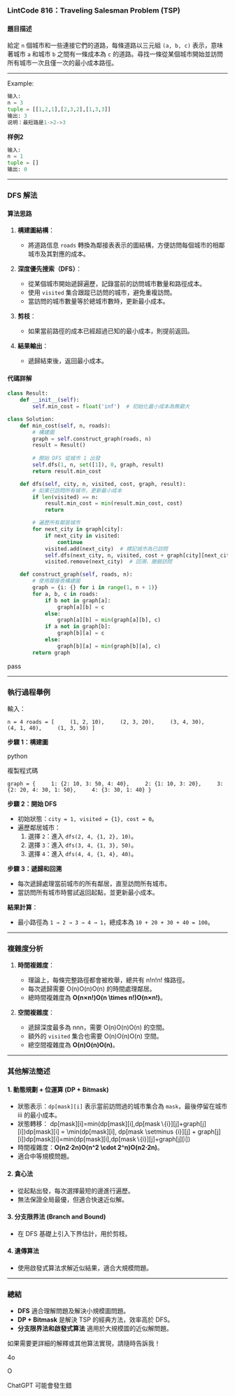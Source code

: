 
### **LintCode 816：Traveling Salesman Problem (TSP)**

#### **題目描述**

給定 `n` 個城市和一些連接它們的道路，每條道路以三元組 `(a, b, c)` 表示，意味著城市 `a` 和城市 `b` 之間有一條成本為 `c` 的道路。尋找一條從某個城市開始並訪問所有城市一次且僅一次的最小成本路徑。


---
Example:
```python
输入: 
n = 3
tuple = [[1,2,1],[2,3,2],[1,3,3]]
输出: 3
说明：最短路是1->2->3
```
**样例2**
```python
输入:
n = 1
tuple = []
输出: 0
```


---

### **DFS 解法**

#### **算法思路**

1. **構建圖結構**：
    
    - 將道路信息 `roads` 轉換為鄰接表表示的圖結構，方便訪問每個城市的相鄰城市及其對應的成本。
2. **深度優先搜索（DFS）**：
    
    - 從某個城市開始遞歸遍歷，記錄當前的訪問城市數量和路徑成本。
    - 使用 `visited` 集合跟蹤已訪問的城市，避免重複訪問。
    - 當訪問的城市數量等於總城市數時，更新最小成本。
3. **剪枝**：
    
    - 如果當前路徑的成本已經超過已知的最小成本，則提前返回。
4. **結果輸出**：
    
    - 遞歸結束後，返回最小成本。


#### **代碼詳解**
```python
class Result:
    def __init__(self):
        self.min_cost = float('inf')  # 初始化最小成本為無窮大

class Solution:
    def min_cost(self, n, roads):
        # 構建圖
        graph = self.construct_graph(roads, n)
        result = Result()
        
        # 開始 DFS 從城市 1 出發
        self.dfs(1, n, set([1]), 0, graph, result)
        return result.min_cost

    def dfs(self, city, n, visited, cost, graph, result):
        # 如果已訪問所有城市，更新最小成本
        if len(visited) == n:
            result.min_cost = min(result.min_cost, cost)
            return

        # 遍歷所有鄰居城市
        for next_city in graph[city]:
            if next_city in visited:
                continue
            visited.add(next_city)  # 標記城市為已訪問
            self.dfs(next_city, n, visited, cost + graph[city][next_city], graph, result)
            visited.remove(next_city)  # 回溯，撤銷訪問

    def construct_graph(self, roads, n):
        # 使用鄰接表構建圖
        graph = {i: {} for i in range(1, n + 1)}
        for a, b, c in roads:
            if b not in graph[a]:
                graph[a][b] = c
            else:
                graph[a][b] = min(graph[a][b], c)
            if a not in graph[b]:
                graph[b][a] = c
            else:
                graph[b][a] = min(graph[b][a], c)
        return graph

```
pass

---

### **執行過程舉例**

輸入：

`n = 4 roads = [     (1, 2, 10),     (2, 3, 20),     (3, 4, 30),     (4, 1, 40),     (1, 3, 50) ]`

**步驟 1：構建圖**

python

複製程式碼

`graph = {     1: {2: 10, 3: 50, 4: 40},     2: {1: 10, 3: 20},     3: {2: 20, 4: 30, 1: 50},     4: {3: 30, 1: 40} }`

**步驟 2：開始 DFS**

- 初始狀態：`city = 1, visited = {1}, cost = 0`。
- 遍歷鄰居城市：
    1. 選擇 `2`：進入 `dfs(2, 4, {1, 2}, 10)`。
    2. 選擇 `3`：進入 `dfs(3, 4, {1, 3}, 50)`。
    3. 選擇 `4`：進入 `dfs(4, 4, {1, 4}, 40)`。

**步驟 3：遞歸和回溯**

- 每次遞歸處理當前城市的所有鄰居，直至訪問所有城市。
- 當訪問所有城市時嘗試返回起點，並更新最小成本。

**結果計算**：

- 最小路徑為 `1 → 2 → 3 → 4 → 1`，總成本為 `10 + 20 + 30 + 40 = 100`。

---

### **複雜度分析**

1. **時間複雜度**：
    
    - 理論上，每條完整路徑都會被枚舉，總共有 n!n!n! 條路徑。
    - 每次遞歸需要 O(n)O(n)O(n) 的時間處理鄰居。
    - 總時間複雜度為 **O(n×n!)O(n \times n!)O(n×n!)**。
2. **空間複雜度**：
    
    - 遞歸深度最多為 nnn，需要 O(n)O(n)O(n) 的空間。
    - 額外的 `visited` 集合也需要 O(n)O(n)O(n) 空間。
    - 總空間複雜度為 **O(n)O(n)O(n)**。

---

### **其他解法簡述**

#### 1. **動態規劃 + 位運算 (DP + Bitmask)**

- 狀態表示：`dp[mask][i]` 表示當前訪問過的城市集合為 `mask`，最後停留在城市 iii 的最小成本。
- 狀態轉移： dp[mask][i]=min⁡(dp[mask][i],dp[mask∖{i}][j]+graph[j][i])dp[mask][i] = \min(dp[mask][i], dp[mask \setminus \{i\}][j] + graph[j][i])dp[mask][i]=min(dp[mask][i],dp[mask∖{i}][j]+graph[j][i])
- 時間複雜度：**O(n2⋅2n)O(n^2 \cdot 2^n)O(n2⋅2n)**。
- 適合中等規模問題。

#### 2. **貪心法**

- 從起點出發，每次選擇最短的邊進行遍歷。
- 無法保證全局最優，但適合快速近似解。

#### 3. **分支限界法 (Branch and Bound)**

- 在 DFS 基礎上引入下界估計，用於剪枝。

#### 4. **遺傳算法**

- 使用啟發式算法求解近似結果，適合大規模問題。

---

### **總結**

- **DFS** 適合理解問題及解決小規模圖問題。
- **DP + Bitmask** 是解決 TSP 的經典方法，效率高於 DFS。
- **分支限界法和啟發式算法** 適用於大規模圖的近似解問題。

如果需要更詳細的解釋或其他算法實現，請隨時告訴我！

4o

  

O

ChatGPT 可能會發生錯